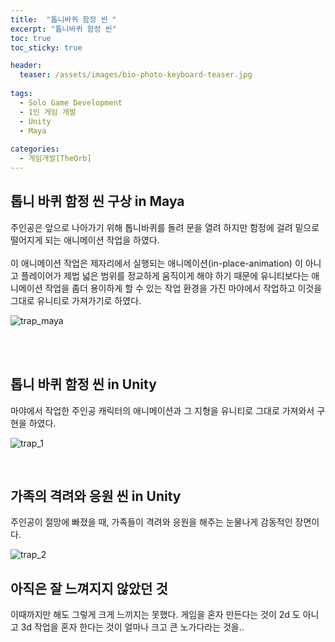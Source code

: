 ```yaml
---
title:  "톱니바퀴 함정 씬 "
excerpt: "톱니바퀴 함정 씬"
toc: true
toc_sticky: true

header:
  teaser: /assets/images/bio-photo-keyboard-teaser.jpg
  
tags:
  - Solo Game Development
  - 1인 게임 개발
  - Unity
  - Maya
  
categories:
  - 게임개발[TheOrb]
---
```

## 톱니 바퀴 함정 씬 구상 in Maya

주인공은 앞으로 나아가기 위해 톱니바퀴를 돌려 문을 열려 하지만 함정에 걸려 밑으로 떨어지게 되는 애니메이션 작업을 하였다.  <br><br>
이 애니메이션 작업은 제자리에서 실행되는 애니메이션(in-place-animation) 이 아니고 플레이어가 제법 넓은 범위를 정교하게 움직이게 해야 하기 때문에
유니티보다는 애니메이션 작업을 좀더 용이하게 할 수 있는 작업 환경을 가진 마야에서 작업하고 이것을 그대로 유니티로 가져가기로 하였다.
<br>

![trap_maya](https://user-images.githubusercontent.com/73280175/104933223-01115880-59ec-11eb-9fb2-ec2e28124755.gif)

<br><br>

## 톱니 바퀴 함정 씬 in Unity

마야에서 작업한 주인공 캐릭터의 애니메이션과 그 지형을 유니티로 그대로 가져와서 구현을 하였다.

![trap_1](https://user-images.githubusercontent.com/73280175/104933226-02428580-59ec-11eb-86f0-e5ae34c0a38d.gif)

<br>

## 가족의 격려와 응원 씬 in Unity

주인공이 절망에 빠졌을 때, 가족들이 격려와 응원을 해주는 눈물나게 감동적인 장면이다.

![trap_2](https://user-images.githubusercontent.com/73280175/104933232-040c4900-59ec-11eb-8cb9-45a0092ba76b.gif)


## 아직은 잘 느껴지지 않았던 것

이때까지만 해도 그렇게 크게 느끼지는 못했다. 게임을 혼자 만든다는 것이 2d 도 아니고 3d 작업을 혼자 한다는 것이 얼마나 크고 큰 노가다라는 것을..
